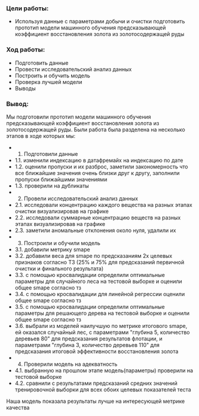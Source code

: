 ### Цели работы:
* Используя данные с параметрами добычи и очистки подготовить прототип модели машинного обучения предсказывающей коэффициент восстановления золота из золотосодержащей руды

### Ход работы:

* Подготовить данные
* Провести исследовательский анализ данных
* Построить и обучить модель
* Проверка лучшей модели
* Выводы

### Вывод:
  Мы подготовили прототип модели машинного обучения предсказывающей коэффициент восстановления золота из золотосодержащей руды. 
Были работа была разделена на несколько этапов в ходе которых мы:

* 1. Подготовили данные
* 1.1. изменили индексацию в датафремайх на индексацию по дате
* 1.2. оценили пропуски и их разброс, заметили закономерность что все ближайшие значения очень близки друг к другу, заполнили пропуски ближайшими значениями
* 1.3. проверили на дубликаты
* 2. Провели исследовательский анализ данных
* 2.1. исследовали концентрацию каждого вещества на разных этапах очистки визуализировав на графике
* 2.2. исследовали суммарные концентрацию веществ на разных этапах визуализировав на графике
* 2.3. заметили аномальные отклонения около нуля, удалили их
* 3. Построили и обучили модель
* 3.1. добавили метрику smape
* 3.2. добавили веса для smape по предсказаниям 2х целевых признаков согласно ТЗ (25% и 75% для предсказаний первичной очистки и финального результата)
* 3.3. с помощью кросвалидации определили оптимальные параметры для случайного леса на тестовой выборке и оценили общее smape согласно тз
* 3.4. с помощью кросвалидации для линейной регрессии оценили общее smape согласно тз
* 3.5. с помощью кросвалидации определили оптимальные параметры для решающего дерева на тестовой выборке и оценили общее smape согласно тз
* 3.6. выбрали из моделей наилучшую по метрике итогового smape, ей оказался случайный лес, с параметрами "глубина 5, количество деревьев 80" для предсказания результатов флотации, и параметрами "глубина 3, количество деревьев 110" для предсказания итоговой эффективности восстановления золота
* 4. Проверили модель на адекватность
* 4.1. выбранную на прошлом этапе модель(параметры) проверили на тестовой выборке
* 4.2. сравнили с результатами предсказаний средних значений тренировочной выборки для всех обоих целевых показателей теста


Наша модель показала результаты лучше на интересующей метрике качества
